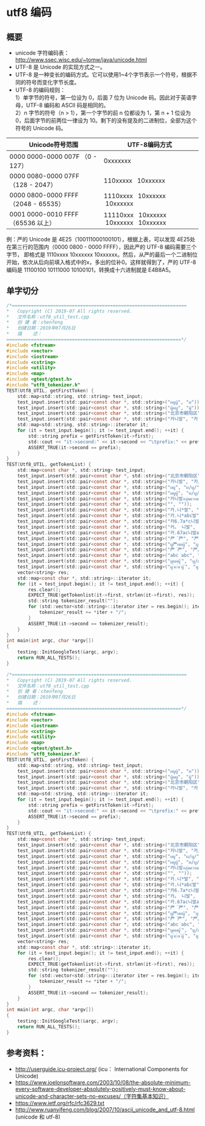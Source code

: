 # utf8  编码

## 概要
* unicode 字符编码表：http://www.ssec.wisc.edu/~tomw/java/unicode.html
* UTF-8 是 Unicode 的实现方式之一。
* UTF-8 是一种变长的编码方式。它可以使用1~4个字节表示一个符号，根据不同的符号而变化字节长度。
* UTF-8 的编码规则：<br/>
1）单字节的符号，第一位设为 0，后面 7 位为 Unicode 码。因此对于英语字母，UTF-8 编码和 ASCII 码是相同的。<br/>
2）n 字节的符号（n > 1），第一个字节的前 n 位都设为 1，第 n + 1 位设为 0，后面字节的前两位一律设为 10。剩下的没有提及的二进制位，全部为这个符号的 Unicode 码。<br/>

|   Unicode符号范围                     |       UTF-8编码方式                             |
|---------------------------           |--------------------------------               |
| 0000 0000-0000 007F （0 - 127）       |       0xxxxxxx                                |
| 0000 0080-0000 07FF （128 - 2047）    |       110xxxxx   10xxxxxx                     |
| 0000 0800-0000 FFFF （2048 - 65535）  |     1110xxxx   10xxxxxx   10xxxxxx            |
| 0001 0000-0010 FFFF （65536 以上）     |     11110xxx   10xxxxxx   10xxxxxx   10xxxxxx |


例：严的 Unicode 是 4E25（100111000100101），根据上表，可以发现 4E25处在第三行的范围内（0000 0800 - 0000 FFFF），因此严的 UTF-8 编码需要三个字节，
即格式是 1110xxxx 10xxxxxx 10xxxxxx。然后，从严的最后一个二进制位开始，依次从后向前填入格式中的x，多出的位补0。这样就得到了，严的 UTF-8 编码是
11100100 10111000 10100101，转换成十六进制就是 E4B8A5。

## 单字切分
```c
/*================================================================
*   Copyright (C) 2019-07 All rights reserved.
*   文件名称：utf8_util_test.cpp
*   创 建 者：chenfeng
*   创建日期：2019年07月26日
*   描    述：
================================================================*/
#include <fstream>
#include <vector>
#include <iostream>
#include <cstring>
#include <utility>
#include <map>
#include <gtest/gtest.h>
#include "utf8_tokenizer.h"
TEST(Utf8_UTIL, getFirstToken) {
    std::map<std::string, std::string> test_input;
	test_input.insert(std::pair<const char *, std::string>("ผผูผู้", "ผ"));
	test_input.insert(std::pair<const char *, std::string>("ผู้ผผู", "ผู้"));
	test_input.insert(std::pair<const char *, std::string>("北京市朝阳区", "北"));
	test_input.insert(std::pair<const char *, std::string>("카니발", "카"));
	std::map<std::string, std::string>::iterator it;
	for (it = test_input.begin(); it != test_input.end(); ++it) {
		std::string prefix = getFirstToken(it->first);
		std::cout << "it->second:" << it->second << "\tprefix:" << prefix << std::endl; 
		ASSERT_TRUE(it->second == prefix);
	} 
}
TEST(Utf8_UTIL, getTokenList) {
    std::map<const char *, std::string> test_input;
    test_input.insert(std::pair<const char *, std::string>("北京市朝阳区", "北/京/市/朝/阳/区/"));
    test_input.insert(std::pair<const char *, std::string>("카니발", "카/니/발/"));
    test_input.insert(std::pair<const char *, std::string>("ผผู", "ผ/ผู/"));
    test_input.insert(std::pair<const char *, std::string>("ผผูผู้", "ผ/ผู/ผู้/"));
    test_input.insert(std::pair<const char *, std::string>("카니발กลุ่มความงาม", "카/니/발/ก/ลุ่/ม/ค/ว/า/ม/ง/า/ม/"));
    test_input.insert(std::pair<const char *, std::string>("", ""));
    test_input.insert(std::pair<const char *, std::string>("카.니*발", "카/./니/*/발/"));
    test_input.insert(std::pair<const char *, std::string>("카.니*abc발", "카/./니/*/a/b/c/발/"));
    test_input.insert(std::pair<const char *, std::string>("카6.7a*c니발", "카/6/./7/a/*/c/니/발/"));
    test_input.insert(std::pair<const char *, std::string>("카。 니발", "카/。/ /니/발/"));
    test_input.insert(std::pair<const char *, std::string>("카.67ac니발abc*", "카/./6/7/a/c/니/발/a/b/c/*/"));
    test_input.insert(std::pair<const char *, std::string>("严 ่ ่严", "严/ /่/ /่/严/"));
    test_input.insert(std::pair<const char *, std::string>("ผู严ผผผู้", "ผู/严/ผ/ผ/ผู้/"));
    test_input.insert(std::pair<const char *, std::string>("严 ่严", "严/ /่/严/"));
    test_input.insert(std::pair<const char *, std::string>("abc ่abc", "a/b/c/ /่/a/b/c/"));
    test_input.insert(std::pair<const char *, std::string>("ผูผผผู้ ่", "ผู/ผ/ผ/ผู้/ /่/"));
    test_input.insert(std::pair<const char *, std::string>("ผู ่ผ ่ผ ่ผู้ ่", "ผู/ /่/ผ/ /่/ผ/ /่/ผู้/ /่/"));
    vector<string> res;
	std::map<const char *, std::string>::iterator it;
    for (it = test_input.begin(); it != test_input.end(); ++it) {
        res.clear();
        EXPECT_TRUE(getTokenlist(it->first, strlen(it->first), res));
		std::string tokenizer_result("");
        for (std::vector<std::string>::iterator iter = res.begin(); iter != res.end(); ++iter) {
            tokenizer_result += *iter + "/";
        }
        ASSERT_TRUE(it->second == tokenizer_result);
    }
}
int main(int argc, char *argv[])
{
    testing::InitGoogleTest(&argc, argv);
    return RUN_ALL_TESTS();
}
```

```c
/*================================================================
*   Copyright (C) 2019-07 All rights reserved.
*   文件名称：utf8_util_test.cpp
*   创 建 者：chenfeng
*   创建日期：2019年07月26日
*   描    述：
================================================================*/
#include <fstream>
#include <vector>
#include <iostream>
#include <cstring>
#include <utility>
#include <map>
#include <gtest/gtest.h>
#include "utf8_tokenizer.h"
TEST(Utf8_UTIL, getFirstToken) {
    std::map<std::string, std::string> test_input;
	test_input.insert(std::pair<const char *, std::string>("ผผูผู้", "ผ"));
	test_input.insert(std::pair<const char *, std::string>("ผู้ผผู", "ผู้"));
	test_input.insert(std::pair<const char *, std::string>("北京市朝阳区", "北"));
	test_input.insert(std::pair<const char *, std::string>("카니발", "카"));
	std::map<std::string, std::string>::iterator it;
	for (it = test_input.begin(); it != test_input.end(); ++it) {
		std::string prefix = getFirstToken(it->first);
		std::cout << "it->second:" << it->second << "\tprefix:" << prefix << std::endl; 
		ASSERT_TRUE(it->second == prefix);
	} 
}
TEST(Utf8_UTIL, getTokenList) {
    std::map<const char *, std::string> test_input;
    test_input.insert(std::pair<const char *, std::string>("北京市朝阳区", "北/京/市/朝/阳/区/"));
    test_input.insert(std::pair<const char *, std::string>("카니발", "카/니/발/"));
    test_input.insert(std::pair<const char *, std::string>("ผผู", "ผ/ผู/"));
    test_input.insert(std::pair<const char *, std::string>("ผผูผู้", "ผ/ผู/ผู้/"));
    test_input.insert(std::pair<const char *, std::string>("카니발กลุ่มความงาม", "카/니/발/ก/ลุ่/ม/ค/ว/า/ม/ง/า/ม/"));
    test_input.insert(std::pair<const char *, std::string>("", ""));
    test_input.insert(std::pair<const char *, std::string>("카.니*발", "카/./니/*/발/"));
    test_input.insert(std::pair<const char *, std::string>("카.니*abc발", "카/./니/*/a/b/c/발/"));
    test_input.insert(std::pair<const char *, std::string>("카6.7a*c니발", "카/6/./7/a/*/c/니/발/"));
    test_input.insert(std::pair<const char *, std::string>("카。 니발", "카/。/ /니/발/"));
    test_input.insert(std::pair<const char *, std::string>("카.67ac니발abc*", "카/./6/7/a/c/니/발/a/b/c/*/"));
    test_input.insert(std::pair<const char *, std::string>("严 ่ ่严", "严/ /่/ /่/严/"));
    test_input.insert(std::pair<const char *, std::string>("ผู严ผผผู้", "ผู/严/ผ/ผ/ผู้/"));
    test_input.insert(std::pair<const char *, std::string>("严 ่严", "严/ /่/严/"));
    test_input.insert(std::pair<const char *, std::string>("abc ่abc", "a/b/c/ /่/a/b/c/"));
    test_input.insert(std::pair<const char *, std::string>("ผูผผผู้ ่", "ผู/ผ/ผ/ผู้/ /่/"));
    test_input.insert(std::pair<const char *, std::string>("ผู ่ผ ่ผ ่ผู้ ่", "ผู/ /่/ผ/ /่/ผ/ /่/ผู้/ /่/"));
    vector<string> res;
	std::map<const char *, std::string>::iterator it;
    for (it = test_input.begin(); it != test_input.end(); ++it) {
        res.clear();
        EXPECT_TRUE(getTokenlist(it->first, strlen(it->first), res));
		std::string tokenizer_result("");
        for (std::vector<std::string>::iterator iter = res.begin(); iter != res.end(); ++iter) {
            tokenizer_result += *iter + "/";
        }
        ASSERT_TRUE(it->second == tokenizer_result);
    }
}
int main(int argc, char *argv[])
{
    testing::InitGoogleTest(&argc, argv);
    return RUN_ALL_TESTS();
}
```

## 参考资料：
* http://userguide.icu-project.org/ (icu： International Components for Unicode)
* https://www.joelonsoftware.com/2003/10/08/the-absolute-minimum-every-software-developer-absolutely-positively-must-know-about-unicode-and-character-sets-no-excuses/（字符集基本知识）
* https://www.ietf.org/rfc/rfc3629.txt
* http://www.ruanyifeng.com/blog/2007/10/ascii_unicode_and_utf-8.html  (unicode 和 utf-8)

